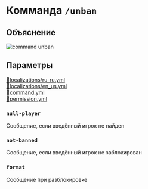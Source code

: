 <!-- #region title -->
# Комманда `/unban`
<!-- #endregion title -->

<!-- #region explanation -->
## Объяснение
![command unban](/commandunban.png)
<!-- #endregion explanation -->

<!-- #region parameters -->
## Параметры
[:file_folder:localizations/ru_ru.yml](/docs/localizations/ru_ru/command/unban)\
[:file_folder:localizations/en_us.yml](/docs/localizations/en_us/command/unban)\
[:file_folder:command.yml](/docs/command/unban/)\
[:file_folder:permission.yml](/docs/permission/command/unban/)
<!-- #endregion parameters -->

<!-- #region localization -->
### `null-player`

Сообщение, если введённый игрок не найден

### `not-banned`

Сообщение, если введённый игрок не заблокирован

### `format`

Сообщение при разблокировке
<!-- #endregion localization -->